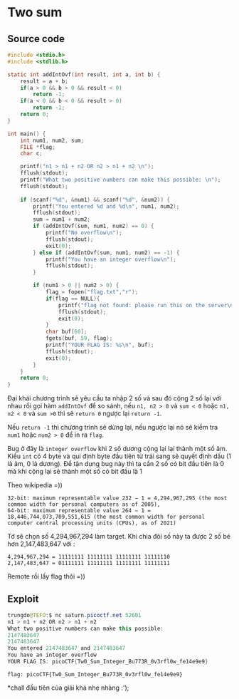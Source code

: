 # Two sum

## Source code

```c
#include <stdio.h>
#include <stdlib.h>

static int addIntOvf(int result, int a, int b) {
    result = a + b;
    if(a > 0 && b > 0 && result < 0)
        return -1;
    if(a < 0 && b < 0 && result > 0)
        return -1;
    return 0;
}

int main() {
    int num1, num2, sum;
    FILE *flag;
    char c;

    printf("n1 > n1 + n2 OR n2 > n1 + n2 \n");
    fflush(stdout);
    printf("What two positive numbers can make this possible: \n");
    fflush(stdout);
    
    if (scanf("%d", &num1) && scanf("%d", &num2)) {
        printf("You entered %d and %d\n", num1, num2);
        fflush(stdout);
        sum = num1 + num2;
        if (addIntOvf(sum, num1, num2) == 0) {
            printf("No overflow\n");
            fflush(stdout);
            exit(0);
        } else if (addIntOvf(sum, num1, num2) == -1) {
            printf("You have an integer overflow\n");
            fflush(stdout);
        }

        if (num1 > 0 || num2 > 0) {
            flag = fopen("flag.txt","r");
            if(flag == NULL){
                printf("flag not found: please run this on the server\n");
                fflush(stdout);
                exit(0);
            }
            char buf[60];
            fgets(buf, 59, flag);
            printf("YOUR FLAG IS: %s\n", buf);
            fflush(stdout);
            exit(0);
        }
    }
    return 0;
}

```
Đại khái chương trình sẽ yêu cầu ta nhập 2 số và sau đó cộng 2 số lại với nhau rồi gọi hàm `addIntOvf` để so sánh, nếu `n1, n2 > 0` và `sum < 0` hoặc `n1, n2 < 0` và `sum >0` thì sẽ `return 0` ngược lại `return -1`. 

Nếu `return -1` thì chương trình sẽ dừng lại, nếu ngược lại nó sẽ kiểm tra `num1` hoặc `num2 > 0` để in ra `flag`.

Bug ở đây là `integer overflow` khi 2 số dương cộng lại lại thành một số âm. Kiểu `int` có 4 byte và qui định byte đầu tiên từ trái sang sẽ quyết định dấu (1 là âm, 0 là dương). Để tận dụng bug này thì ta cần 2 số có bit đầu tiên là 0 mà khi cộng lại sẽ thành một số có bit đầu là 1

Theo wikipedia =))

    32-bit: maximum representable value 232 − 1 = 4,294,967,295 (the most common width for personal computers as of 2005),
    64-bit: maximum representable value 264 − 1 = 18,446,744,073,709,551,615 (the most common width for personal computer central processing units (CPUs), as of 2021)

Tớ sẽ chọn số 4,294,967,294 làm target. Khi chia đôi số này ta được 2 số bé hơn 2,147,483,647 với : 

    4,294,967,294 = 11111111 11111111 11111111 11111110
    2,147,483,647 = 01111111 11111111 11111111 11111111

Remote rồi lấy flag thôi =))
## Exploit

```java
trungdo@TEFO:$ nc saturn.picoctf.net 52601
n1 > n1 + n2 OR n2 > n1 + n2
What two positive numbers can make this possible:
2147483647
2147483647
You entered 2147483647 and 2147483647
You have an integer overflow
YOUR FLAG IS: picoCTF{Tw0_Sum_Integer_Bu773R_0v3rfl0w_fe14e9e9}
```
`flag: picoCTF{Tw0_Sum_Integer_Bu773R_0v3rfl0w_fe14e9e9}`

*chall đầu tiên của giải khá nhẹ nhàng :');